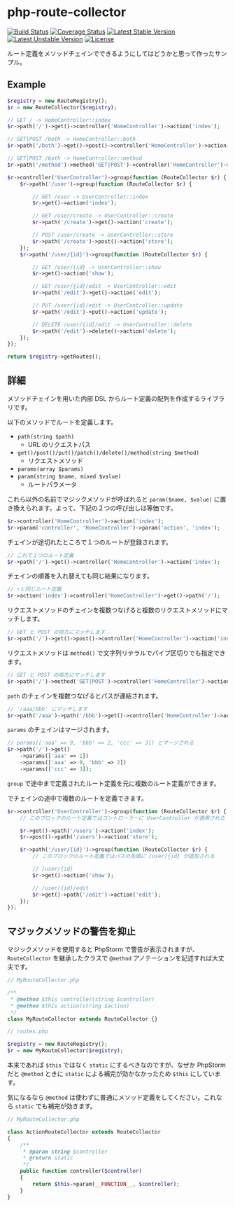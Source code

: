 # php-route-collector

[![Build Status](https://travis-ci.org/ngyuki/php-route-collector.svg?branch=master)](https://travis-ci.org/ngyuki/php-route-collector)
[![Coverage Status](https://coveralls.io/repos/github/ngyuki/php-route-collector/badge.svg?branch=master)](https://coveralls.io/github/ngyuki/php-route-collector?branch=master)
[![Latest Stable Version](https://poser.pugx.org/ngyuki/route-collector/version)](https://packagist.org/packages/ngyuki/route-collector)
[![Latest Unstable Version](https://poser.pugx.org/ngyuki/route-collector/v/unstable)](//packagist.org/packages/ngyuki/route-collector)
[![License](https://poser.pugx.org/ngyuki/route-collector/license)](https://packagist.org/packages/ngyuki/route-collector)

ルート定義をメソッドチェインでできるようにしてはどうかと思って作ったサンプル。

## Example

```php
$registry = new RouteRegistry();
$r = new RouteCollector($registry);

// GET / -> HomeController::index
$r->path('/')->get()->controller('HomeController')->action('index');

// GET|POST /both -> HomeController::both
$r->path('/both')->get()->post()->controller('HomeController')->action('both');

// GET|POST /both -> HomeController::method
$r->path('/method')->method('GET|POST')->controller('HomeController')->action('method');

$r->controller('UserController')->group(function (RouteCollector $r) {
    $r->path('/user')->group(function (RouteCollector $r) {

        // GET /user -> UserController::index
        $r->get()->action('index');

        // GET /user/create -> UserController::create
        $r->path('/create')->get()->action('create');

        // POST /user/create -> UserController::store
        $r->path('/create')->post()->action('store');
    });
    $r->path('/user/{id}')->group(function (RouteCollector $r) {

        // GET /user/{id} -> UserController::show
        $r->get()->action('show');

        // GET /user/{id}/edit -> UserController::edit
        $r->path('/edit')->get()->action('edit');

        // PUT /user/{id}/edit -> UserController::update
        $r->path('/edit')->put()->action('update');

        // DELETE /user/{id}/edit -> UserController::delete
        $r->path('/edit')->delete()->action('delete');
    });
});

return $registry->getRoutes();
```

## 詳細

メソッドチェインを用いた内部 DSL からルート定義の配列を作成するライブラリです。

以下のメソッドでルートを定義します。

- `path(string $path)`
    - URL のリクエストパス
- `get()/post()/put()/patch()/delete()/method(string $method)`
    - リクエストメソッド
- `params(array $params)`
- `param(string $name, mixed $value)`
    - ルートパラメータ

これら以外の名前でマジックメソッドが呼ばれると `param($name, $value)` に置き換えられます。よって、下記の２つの呼び出しは等価です。

```php
$r->controller('HomeController')->action('index');
$r->param('controller', 'HomeController')->param('action', 'index');
```

チェインが途切れたところで１つのルートが登録されます。

```php
// これで１つのルート定義
$r->path('/')->get()->controller('HomeController')->action('index');
```

チェインの順番を入れ替えても同じ結果になります。

```php
// ↑と同じルート定義
$r->action('index')->controller('HomeController')->get()->path('/');
```

リクエストメソッドのチェインを複数つなげると複数のリクエストメソッドにマッチします。

```php
// GET と POST の両方にマッチします
$r->path('/')->get()->post()->controller('HomeController')->action('index');
```

リクエストメソッドは `method()` で文字列リテラルでパイプ区切りでも指定できます。

```php
// GET と POST の両方にマッチします
$r->path('/')->method('GET|POST')->controller('HomeController')->action('index');
```

`path` のチェインを複数つなげるとパスが連結されます。

```php
// '/aaa/bbb' にマッチします
$r->path('/aaa')->path('/bbb')->get()->controller('HomeController')->action('index');
```

`params` のチェインはマージされます。

```php
// params(['aaa' => 9, 'bbb' => 2, 'ccc' => 3]) とマージされる
$r->path('/')->get()
    ->params(['aaa' => 1])
    ->params(['aaa' => 9, 'bbb' => 2])
    ->params(['ccc' => 3]);
```

`group` で途中まで定義されたルート定義を元に複数のルート定義ができます。

でチェインの途中で複数のルートを定義できます。

```php
$r->controller('UserController')->group(function (RouteCollector $r) {
    // このブロックのルート定義ではコントローラーに UserController が適用される

    $r->get()->path('/users')->action('index');
    $r->post()->path('/users')->action('store');

    $r->path('/user/{id}')->group(function (RouteCollector $r) {
        // このブロックのルート定義ではパスの先頭に /user/{id} が追加される

        // /user/{id}
        $r->get()->action('show');

        // /user/{id}/edit
        $r->get()->path('/edit')->action('edit');
    });
});
```

## マジックメソッドの警告を抑止

マジックメソッドを使用すると PhpStorm で警告が表示されますが、`RouteCollector` を継承したクラスで `@method` アノテーションを記述すれば大丈夫です。

```php
// MyRouteCollector.php

/**
 * @method $this controller(string $controller)
 * @method $this action(string $action)
 */
class MyRouteCollector extends RouteCollector {}
```

```php
// routes.php

$registry = new RouteRegistry();
$r = new MyRouteCollector($registry);
```

本来であれば `$this` ではなく `static` にするべきなのですが、なぜか PhpStorm だと `@method` ときに `static` による補完が効かなかったため `$this` にしています。

気になるなら `@method` は使わずに普通にメソッド定義をしてください。これなら `static` でも補完が効きます。

```php
// MyRouteCollector.php

class ActionRouteCollector extends RouteCollector
{
    /**
     * @param string $controller
     * @return static
     */
    public function controller($controller)
    {
        return $this->param(__FUNCTION__, $controller);
    }
}
```
